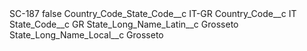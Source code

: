 <?xml version="1.0" encoding="UTF-8"?>
<CustomMetadata xmlns="http://soap.sforce.com/2006/04/metadata" xmlns:xsi="http://www.w3.org/2001/XMLSchema-instance" xmlns:xsd="http://www.w3.org/2001/XMLSchema">
    <label>SC-187</label>
    <protected>false</protected>
    <values>
        <field>Country_Code_State_Code__c</field>
        <value xsi:type="xsd:string">IT-GR</value>
    </values>
    <values>
        <field>Country_Code__c</field>
        <value xsi:type="xsd:string">IT</value>
    </values>
    <values>
        <field>State_Code__c</field>
        <value xsi:type="xsd:string">GR</value>
    </values>
    <values>
        <field>State_Long_Name_Latin__c</field>
        <value xsi:type="xsd:string">Grosseto</value>
    </values>
    <values>
        <field>State_Long_Name_Local__c</field>
        <value xsi:type="xsd:string">Grosseto</value>
    </values>
</CustomMetadata>

